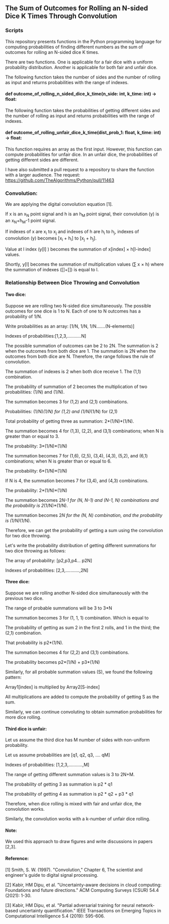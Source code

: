 ## The Sum of Outcomes for Rolling an N-sided Dice K Times Through Convolution

### Scripts

This repository presents functions in the Python programming language for computing probabilities of finding different numbers as the sum of outcomes for rolling an N-sided dice K times.

There are two functions. One is applicable for a fair dice with a uniform probability distribution. Another is applicable for both fair and unfair dice.

The following function takes the number of sides and the number of rolling as input and returns probabilities with the range of indexes.
#### def outcome_of_rolling_n_sided_dice_k_time(n_side: int, k_time: int) -> float:

The following function takes the probabilities of getting different sides and the number of rolling as input and returns probabilities with the range of indexes.
#### def outcome_of_rolling_unfair_dice_k_time(dist_prob_1: float, k_time: int) -> float:
This function requires an array as the first input. However, this function can compute probabilities for unfair dice. In an unfair dice, the probabilities of getting different sides are different.

I have also submitted a pull request to a repository to share the function with a larger audience.
The request: https://github.com/TheAlgorithms/Python/pull/11463


### Convolution:
We are applying the digital convolution equation [1].

If x is an x<sub>N</sub> point signal and h is an h<sub>M</sub> point signal, their convolution (y) is an x<sub>N</sub>+h<sub>M</sub>-1 point signal. 

If indexes of x are x<sub>i</sub> to x<sub>j</sub> and indexes of h are h<sub>i</sub> to h<sub>j</sub>, indexes of convolution (y) becomes [x<sub>i</sub> + h<sub>i</sub>] to [x<sub>j</sub> + h<sub>j</sub>].

Value at l index (y[l] ) becomes the summation of x[index] $\times$ h[l-index] values. 

Shortly, y[l] becomes the summation of multiplication values ($\sum$ x $\times$ h) where the summation of indexes ([]+[]) is equal to l.

### Relationship Between Dice Throwing and Convolution

#### Two dice:
Suppose we are rolling two N-sided dice simultaneously. The possible outcomes for one dice is 1 to N. Each of one to N outcomes has a probability of 1/N.

Write probabilities as an array: [1/N, 1/N, 1/N.......(N-elements)]

Indexes of probabilities:[1,2,3,...........N]

The possible summation of outcomes can be 2 to 2N. The summation is 2 when the outcomes from both dice are 1. The summation is 2N when the outcomes from both dice are N. Therefore, the range follows the rule of convolution.


The summation of indexes is 2 when both dice receive 1. The (1,1) combination.

The probability of summation of 2 becomes the multiplication of two probabilities: (1/N) and (1/N). 

The summation becomes 3 for (1,2) and (2,1) combinations.

Probabilities: (1/N)*(1/N) for (1,2) and (1/N)*(1/N) for (2,1)

Total probability of getting three as summation: 2*(1/N)*(1/N).

The summation becomes 4 for (1,3), (2,2), and (3,1) combinations; when N is greater than or equal to 3.

The probability: 3*(1/N)*(1/N)

The summation becomes 7 for (1,6), (2,5), (3,4), (4,3), (5,2), and (6,1) combinations; when N is greater than or equal to 6.

The probability: 6*(1/N)*(1/N)

If N is 4, the summation becomes 7 for (3,4), and (4,3) combinations.

The probability: 2*(1/N)*(1/N)

The summation becomes 2*N-1 for (N, N-1) and (N-1, N) combinations and the probability is 2*(1/N)*(1/N).

The summation becomes 2*N for the (N, N) combination, and the probability is (1/N)*(1/N).

Therefore, we can get the probability of getting a sum using the convolution for two dice throwing.


Let's write the probability distribution of getting different summations for two dice throwing as follows:

The array of probability: [p2,p3,p4... p2N]

Indexes of probabilities: [2,3,...........,2N]

#### Three dice:
Suppose we are rolling another N-sided dice simultaneously with the previous two dice.

The range of probable summations will be 3 to 3*N

The summation becomes 3 for (1, 1, 1) combination. Which is equal to 

The probability of getting as sum 2 in the first 2 rolls, and 1 in the third; the (2,1) combination.

That probability is p2*(1/N).

The summation becomes 4 for (2,2) and (3,1) combinations.

The probability becomes p2*(1/N) + p3*(1/N)

Similarly, for all probable summation values (S), we found the following pattern:

Array1[index] is multiplied by Array2[S-index]

All multiplications are added to compute the probability of getting S as the sum.

Similarly, we can continue convoluting to obtain summation probabilities for more dice rolling.

#### Third dice is unfair:
Let us assume the third dice has M number of sides with non-uniform probability.

Let us assume probabilities are [q1, q2, q3, .... qM]

Indexes of probabilities: [1,2,3,...........,M]

The range of getting different summation values is 3 to 2N+M.

The probability of getting 3 as summation is p2 * q1

The probability of getting 4 as summation is p2 * q2 + p3 * q1

Therefore, when dice rolling is mixed with fair and unfair dice, the convolution works.

Similarly, the convolution works with a k-number of unfair dice rolling.

#### Note:
We used this approach to draw figures and write discussions in papers [2,3].


#### Reference:
[1] Smith, S. W. (1997). "Convolution," Chapter 6, The scientist and engineer's guide to digital signal processing.

[2] Kabir, HM Dipu, et al. "Uncertainty-aware decisions in cloud computing: Foundations and future directions." ACM Computing Surveys (CSUR) 54.4 (2021): 1-30.

[3] Kabir, HM Dipu, et al. "Partial adversarial training for neural network-based uncertainty quantification." IEEE Transactions on Emerging Topics in Computational Intelligence 5.4 (2019): 595-606.
